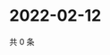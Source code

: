 # 2022-02-12

共 0 条

<!-- BEGIN WEIBO -->
<!-- 最后更新时间 Sat Feb 12 2022 18:08:26 GMT+0800 (China Standard Time) -->

<!-- END WEIBO -->
